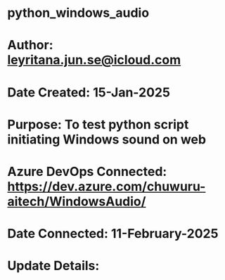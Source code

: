# python_windows_audio
# Author: leyritana.jun.se@icloud.com
# Date Created: 15-Jan-2025
# Purpose: To test python script initiating Windows sound on web
# Azure DevOps Connected: https://dev.azure.com/chuwuru-aitech/WindowsAudio/
# Date Connected: 11-February-2025
# Update Details: 


